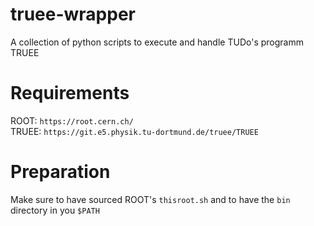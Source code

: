 # truee-wrapper
A collection of python scripts to execute and handle TUDo's programm TRUEE

# Requirements
ROOT: `https://root.cern.ch/`   
TRUEE: `https://git.e5.physik.tu-dortmund.de/truee/TRUEE`   

# Preparation
Make sure to have sourced ROOT's `thisroot.sh` and to have the `bin` directory in you `$PATH`
